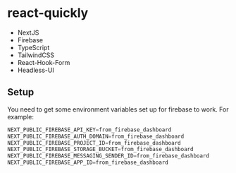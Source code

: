 # react-quickly

- NextJS
- Firebase
- TypeScript
- TailwindCSS
- React-Hook-Form
- Headless-UI

## Setup

You need to get some environment variables set up for firebase to work.
For example:

``` js
NEXT_PUBLIC_FIREBASE_API_KEY=from_firebase_dashboard
NEXT_PUBLIC_FIREBASE_AUTH_DOMAIN=from_firebase_dashboard
NEXT_PUBLIC_FIREBASE_PROJECT_ID=from_firebase_dashboard
NEXT_PUBLIC_FIREBASE_STORAGE_BUCKET=from_firebase_dashboard
NEXT_PUBLIC_FIREBASE_MESSAGING_SENDER_ID=from_firebase_dashboard
NEXT_PUBLIC_FIREBASE_APP_ID=from_firebase_dashboard
```
